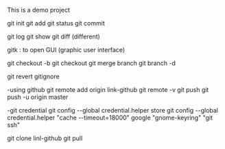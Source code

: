 This is a demo project

git init
git add
git status
git commit

git log
git show
git diff (different)

gitk : to open GUI (graphic user interface)

git checkout -b <branch>
git checkout <branch>
git merge branch
git branch -d <branch>

git revert <commit>
gitignore

-using github
git remote add origin link-github
git remote -v
git push
git push -u origin master

-git credential
git config --global credential.helper store
git config --global credential.helper "cache --timeout=18000"
google "gnome-keyring" "git ssh"

git clone linl-github
git pull